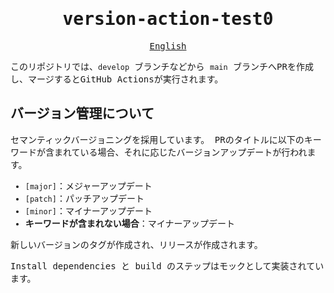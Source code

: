 <samp>
<div align="center">

# version-action-test0

[English](./README.en.md)

</div>

このリポジトリでは、`develop` ブランチなどから `main` ブランチへPRを作成し、マージするとGitHub Actionsが実行されます。

## バージョン管理について

セマンティックバージョニングを採用しています。
PRのタイトルに以下のキーワードが含まれている場合、それに応じたバージョンアップデートが行われます。

* `[major]`：メジャーアップデート
* `[patch]`：パッチアップデート
* `[minor]`：マイナーアップデート
* **キーワードが含まれない場合**：マイナーアップデート

新しいバージョンのタグが作成され、リリースが作成されます。

Install dependencies と build のステップはモックとして実装されています。

</samp>

